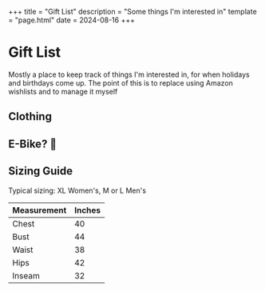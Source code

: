 +++
title = "Gift List"
description = "Some things I'm interested in"
template = "page.html"
date = 2024-08-16
+++

# Gift List

Mostly a place to keep track of things I'm interested in, for when holidays and birthdays come up. The point of this is to replace using Amazon wishlists and to manage it myself

<h2>Clothing</h2>
<section class="gift-section">
<gift-item
    link="https://atoms.com/products/atoms-model-001-peach?utm_source=Klaviyo&utm_medium=email&utm_campaign=09%2F20%2F2025+%E2%80%93+Model+001+Black+Presale+Follow+Up+%E2%80%93+2025+Sept+%E2%80%93+Model+001+Black+Presale+%E2%80%93+Mid+Intent+%5BSubscribers%5D+%282025-09-20%29&utm_id=01K57HYJ7EDW9B6MEGR4N7CNZB&utm_term=QcB3Ng&utm_content=We%E2%80%99ve+been+getting+your+messages%2C+DMs%2C+and+emails+asking+when+Model+001+%E2%80%93+Black+would+be+back.+And+now%2C+we+are+excited+to+share+that+pre-orders+for+Model+001+%E2%80%93+Black+are+now+live.+*Orders+will+start+shipping+by+Sept+26%2C+2025.+Reserve+your+pair&tw_source=Klaviyo&_kx=2G5QTdofI9DJQNjSyAVDtPiSPc6_lARlprAYEBgTi4M.JhWmMn&Size=M+13+%2F+W+14.5"
    linkText="Atoms"
    image="https://cdn.shopify.com/s/files/1/0231/2060/9358/files/Model001-IsometricAngle-4x5-3000px.png?v=1723518319&width=1400&height=1750&crop=center"
    id="atoms"
    description="size 13 womens in peach"
    price="179"
    title="Atoms 001 in Peach"
    alt="atoms"
></gift-item>
<gift-item
    link="https://www.curatorsf.com/products/cadence-pant-forest?_pos=1&_sid=01b45c064&_ss=r&variant=41966711996475"
    linkText="Curator"
    image="https://www.curatorsf.com/cdn/shop/products/cadance_pant_forest_flat_1195x1792.jpg?v=1631594188"
    id="curator-pants"
    description="size XL in forest"
    price="188"
    title="Curator Cadence Pants in Forest"
    alt="curator-pants"
></gift-item>
</section>
<h2>E-Bike? 🥺</h2>
<section class="gift-section">
<gift-item
    link="https://www.gazellebikes.com/en-us/ebikes/gazelle-arroyo-c7-elite?color=color-frozen-white&frame=frame-low"
    linkText="Gazelle"
    image="https://cloudinary.pondigital.solutions/pon-digital-solutions/image/upload/q_auto/f_auto/dpr_auto/c_scale,e_trim/v1/dmp.pon.bike/1280_IYmlpeIikMM02QV3.png?_a=BATFIJAA0"
    id="gazelle"
    description="57 inch frame, step through, in frozen white"
    price="2999"
    title="Gazelle Arroyo C7 Elite"
    alt="gazelle"
></gift-item>
</section>


## Sizing Guide

Typical sizing: XL Women's, M or L Men's

<div class="sizing-table">

| Measurement | Inches |
| --- | --- |
| Chest | 40 |
| Bust | 44 |
| Waist | 38 |
| Hips | 42 |
| Inseam | 32 |

</div>


<script src="/GiftItem.js" type="module"></script>
